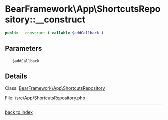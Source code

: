 # BearFramework\App\ShortcutsRepository::__construct

```php
public __construct ( callable $addCallback )
```

## Parameters

&nbsp;&nbsp;&nbsp;&nbsp;&nbsp;&nbsp;`$addCallback`

## Details

Class: [BearFramework\App\ShortcutsRepository](bearframework.app.shortcutsrepository.class.md)

File: /src/App/ShortcutsRepository.php

---

[back to index](index.md)

